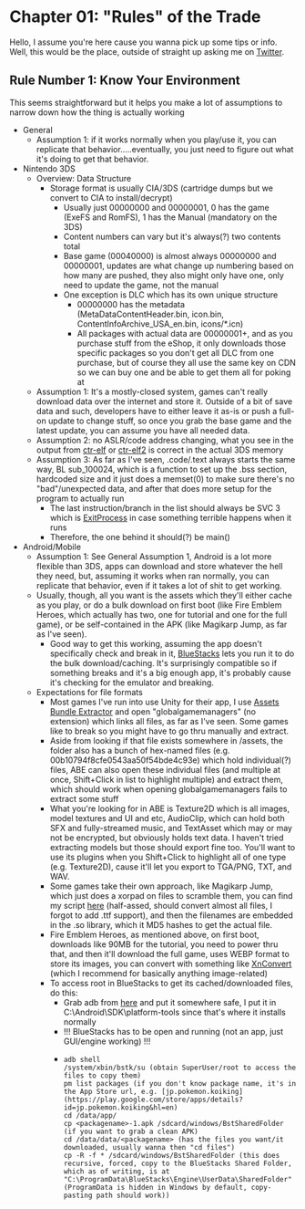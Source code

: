 # Chapter 01: "Rules" of the Trade
Hello, I assume you're here cause you wanna pick up some tips or info. Well, this would be the place, outside of straight up asking me on [Twitter](https://twitter.com/NWPlayer123).

## Rule Number 1: Know Your Environment
This seems straightforward but it helps you make a lot of assumptions to narrow down how the thing is actually working
- General
  - Assumption 1: if it works normally when you play/use it, you can replicate that behavior.....eventually, you just need to figure out what it's doing to get that behavior.
- Nintendo 3DS
  - Overview: Data Structure
    - Storage format is usually CIA/3DS (cartridge dumps but we convert to CIA to install/decrypt)
      - Usually just 00000000 and 00000001, 0 has the game (ExeFS and RomFS), 1 has the Manual (mandatory on the 3DS)
      - Content numbers can vary but it's always(?) two contents total
      - Base game (00040000) is almost always 00000000 and 00000001, updates are what change up numbering based on how many are pushed, they also might only have one, only need to update the game, not the manual
      - One exception is DLC which has its own unique structure
        - 00000000 has the metadata (MetaDataContentHeader.bin, icon.bin, ContentInfoArchive_USA_en.bin, icons/*.icn)
        - All packages with actual data are 00000001+, and as you purchase stuff from the eShop, it only downloads those specific packages so you don't get all DLC from one purchase, but of course they all use the same key on CDN so we can buy one and be able to get them all for poking at
  - Assumption 1: It's a mostly-closed system, games can't really download data over the internet and store it. Outside of a bit of save data and such, developers have to either leave it as-is or push a full-on update to change stuff, so once you grab the base game and the latest update, you can assume you have all needed data.
  - Assumption 2: no ASLR/code address changing, what you see in the output from [ctr-elf](https://github.com/archshift/ctr-elf) or [ctr-elf2](https://github.com/NWPlayer123/ctr-elf2) is correct in the actual 3DS memory
  - Assumption 3: As far as I've seen, .code/.text always starts the same way, BL sub_100024, which is a function to set up the .bss section, hardcoded size and it just does a memset(0) to make sure there's no "bad"/unexpected data, and after that does more setup for the program to actually run
    - The last instruction/branch in the list should always be SVC 3 which is [ExitProcess](https://www.3dbrew.org/wiki/SVC#System_calls) in case something terrible happens when it runs
    - Therefore, the one behind it should(?) be main()
- Android/Mobile
  - Assumption 1: See General Assumption 1, Android is a lot more flexible than 3DS, apps can download and store whatever the hell they need, but, assuming it works when ran normally, you can replicate that behavior, even if it takes a lot of shit to get working.
  - Usually, though, all you want is the assets which they'll either cache as you play, or do a bulk download on first boot (like Fire Emblem Heroes, which actually has two, one for tutorial and one for the full game), or be self-contained in the APK (like Magikarp Jump, as far as I've seen).
    - Good way to get this working, assuming the app doesn't specifically check and break in it, [BlueStacks](http://www.bluestacks.com) lets you run it to do the bulk download/caching. It's surprisingly compatible so if something breaks and it's a big enough app, it's probably cause it's checking for the emulator and breaking.
  - Expectations for file formats
    - Most games I've run into use Unity for their app, I use [Assets Bundle Extractor](https://7daystodie.com/forums/showthread.php?22675-Unity-Assets-Bundle-Extractor) and open "globalgamemanagers" (no extension) which links all files, as far as I've seen. Some games like to break so you might have to go thru manually and extract.
    - Aside from looking if that file exists somewhere in /assets, the folder also has a bunch of hex-named files (e.g. 00b10794f8cfe0543aa50f54bde4c93e) which hold individual(?) files, ABE can also open these individual files (and multiple at once, Shift+Click in list to highlight multiple) and extract them, which should work when opening globalgamemanagers fails to extract some stuff
    - What you're looking for in ABE is Texture2D which is all images, model textures and UI and etc, AudioClip, which can hold both SFX and fully-streamed music, and TextAsset which may or may not be encrypted, but obviously holds text data. I haven't tried extracting models but those should export fine too. You'll want to use its plugins when you Shift+Click to highlight all of one type (e.g. Texture2D), cause it'll let you export to TGA/PNG, TXT, and WAV.
    - Some games take their own approach, like Magikarp Jump, which just does a xorpad on files to scramble them, you can find my script [here](https://gist.github.com/NWPlayer123/23704bc2ba9c863fd3e11068c49948c5) (half-assed, should convert almost all files, I forgot to add .ttf support), and then the filenames are embedded in the .so library, which it MD5 hashes to get the actual file.
    - Fire Emblem Heroes, as mentioned above, on first boot, downloads like 90MB for the tutorial, you need to power thru that, and then it'll download the full game, uses WEBP format to store its images, you can convert with something like [XnConvert](http://www.xnview.com/en/xnconvert/) (which I recommend for basically anything image-related)
    - To access root in BlueStacks to get its cached/downloaded files, do this:
      - Grab adb from [here](https://developer.android.com/studio/releases/platform-tools.html) and put it somewhere safe, I put it in C:\Android\SDK\platform-tools since that's where it installs normally
      - !!! BlueStacks has to be open and running (not an app, just GUI/engine working) !!!
      - ```
        adb shell
        /system/xbin/bstk/su (obtain SuperUser/root to access the files to copy them)
        pm list packages (if you don't know package name, it's in the App Store url, e.g. [jp.pokemon.koiking](https://play.google.com/store/apps/details?id=jp.pokemon.koiking&hl=en)
        cd /data/app/
        cp <packagename>-1.apk /sdcard/windows/BstSharedFolder (if you want to grab a clean APK)
        cd /data/data/<packagename> (has the files you want/it downloaded, usually wanna then "cd files")
        cp -R -f * /sdcard/windows/BstSharedFolder (this does recursive, forced, copy to the BlueStacks Shared Folder, which as of writing, is at "C:\ProgramData\BlueStacks\Engine\UserData\SharedFolder" (ProgramData is hidden in Windows by default, copy-pasting path should work))
